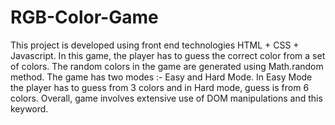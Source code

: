 # RGB-Color-Game
This project is developed using front end technologies HTML + CSS + Javascript. In this game, the player has to guess the correct color from a set of colors. The random colors in the game are generated using Math.random method. The game has two modes :- Easy and Hard Mode. In Easy Mode the player has to guess from 3 colors and in Hard mode, guess is from 6 colors. Overall, game involves extensive use of DOM manipulations and this keyword.
